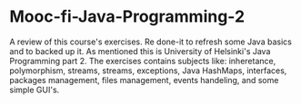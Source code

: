 # Mooc-fi-Java-Programming-2
A review of this course's exercises. Re done-it to refresh some Java basics and to backed up it.
As mentioned this is University of Helsinki's Java Programming part 2. The exercises contains subjects like: inheretance, polymorphism, streams, streams, exceptions, Java HashMaps, interfaces, packages management, files management, events handeling, and some simple GUI's.
